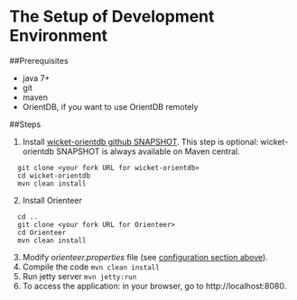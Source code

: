 # The Setup of Development Environment

##Prerequisites

* java 7+
* git
* maven
* OrientDB, if you want to use OrientDB remotely

##Steps
1. Install [wicket-orientdb github SNAPSHOT](https://github.com/OrienteerDW/wicket-orientdb). This step is optional: wicket-orientdb SNAPSHOT is always available on Maven central.
```  
  git clone <your fork URL for wicket-orientdb>
  cd wicket-orientdb
  mvn clean install
```
2. Install Orienteer
```
  cd ..
  git clone <your fork URL for Orienteer>
  cd Orienteer
  mvn clean install
```
3. Modify *orienteer.properties* file (see [configuration section above](https://orienteer.gitbooks.io/orienteer/content/editing_the_orienteer_configuration_file.html)).
4. Compile the code `mvn clean install`
5. Run jetty server `mvn jetty:run`
6. To access the application: in your browser, go to http://localhost:8080.